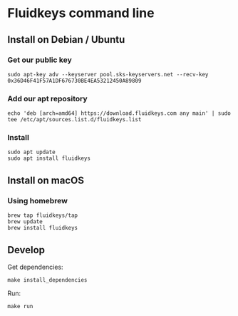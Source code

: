 # Fluidkeys command line

## Install on Debian / Ubuntu

### Get our public key

```
sudo apt-key adv --keyserver pool.sks-keyservers.net --recv-key 0x36D46F41F57A1DF676730BE4EA53212450A89809
```

### Add our apt repository

```
echo 'deb [arch=amd64] https://download.fluidkeys.com any main' | sudo tee /etc/apt/sources.list.d/fluidkeys.list
```

### Install

```
sudo apt update
sudo apt install fluidkeys
```

## Install on macOS

### Using homebrew

```
brew tap fluidkeys/tap
brew update
brew install fluidkeys
```

## Develop

Get dependencies:

```
make install_dependencies
```

Run:

```
make run
```
